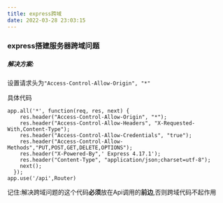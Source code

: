 ```yaml
---
title: express跨域
date: 2022-03-28 23:03:15
---
```



### express搭建服务器跨域问题



##### 解决方案:

设置请求头为`"Access-Control-Allow-Origin", "*"`



具体代码

~~~
app.all('*', function(req, res, next) {
    res.header("Access-Control-Allow-Origin", "*");
    res.header("Access-Control-Allow-Headers", "X-Requested-With,Content-Type");
    res.header("Access-Control-Allow-Credentials", "true");
    res.header("Access-Control-Allow-Methods","PUT,POST,GET,DELETE,OPTIONS");
    res.header("X-Powered-By",' Express 4.17.1');
    res.header("Content-Type", "application/json;charset=utf-8");
    next();
  });
app.use('/api',Router)
~~~

记住:解决跨域问题的这个代码**必须**放在Api调用的**前边**,否则跨域代码不起作用